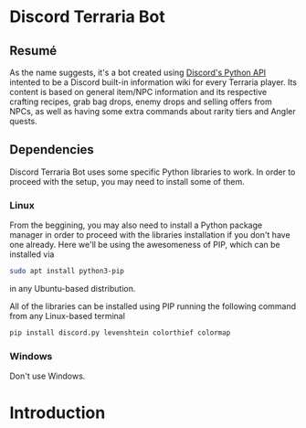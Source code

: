 # Discord Terraria Bot

## Resumé
As the name suggests, it's a bot created using [Discord's Python API](https://discord.com/developers/docs/intro) intented to be a Discord built-in information wiki for every Terraria player. Its content is based on general item/NPC information and its respective crafting recipes, grab bag drops, enemy drops and selling offers from NPCs, as well as having some extra commands about rarity tiers and Angler quests.

## Dependencies
Discord Terraria Bot uses some specific Python libraries to work. In order to proceed with the setup, you may need to install some of them. 

### Linux
From the beggining, you may also need to install a Python package manager in order to proceed with the libraries installation if you don't have one already. Here we'll be using the awesomeness of PIP, which can be installed via
```bash
sudo apt install python3-pip
```
in any Ubuntu-based distribution.

All of the libraries can be installed using PIP running the following command from any Linux-based terminal
```bash
pip install discord.py levenshtein colorthief colormap
```

### Windows
Don't use Windows.

# Introduction
